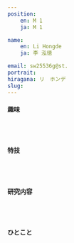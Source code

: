 ```yaml
---
position:
    en: M 1
    ja: M 1

name:
    en: Li Hongde 
    ja: 李 泓徳

email: sw25536g@st.
portrait:
hiragana: リ　ホンデ
slug: 
---
```


#### 趣味
<br><br>

#### 特技
<br><br>

#### 研究内容
<br><br>

#### ひとこと
<br><br>

